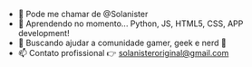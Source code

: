 - 👋 Pode me chamar de @Solanister
- 🌱 Aprendendo no momento... Python, JS, HTML5, CSS, APP development!
- 💞️ Buscando ajudar a comunidade gamer, geek e nerd 🖖
- 📫 Contato profissional 👉 solanisteroriginal@gmail.com

<!---
Solanister/Solanister is a ✨ special ✨ repository because its `README.md` (this file) appears on your GitHub profile.
You can click the Preview link to take a look at your changes.
--->
